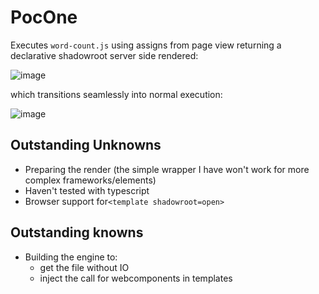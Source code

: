 # PocOne

Executes `word-count.js` using assigns from page view returning a declarative shadowroot server side rendered:

![image](https://user-images.githubusercontent.com/22575742/164766165-1e5e8340-ecfe-40c5-acc6-11cb5919369e.png)

which transitions seamlessly into normal execution:

![image](https://user-images.githubusercontent.com/22575742/164766294-3851c67f-0e5a-4829-a1b7-8c0b54d9af5a.png)


## Outstanding Unknowns

- Preparing the render (the simple wrapper I have won't work for more complex frameworks/elements)
- Haven't tested with typescript
- Browser support for`<template shadowroot=open>`

## Outstanding knowns

- Building the engine to:
  - get the file without IO
  - inject the call for webcomponents in templates
